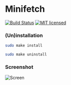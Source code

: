 # Minifetch

[![Build Status](https://travis-ci.org/dawidd6/minifetch.svg?branch=master)](https://travis-ci.org/dawidd6/minifetch) [![MIT licensed](https://img.shields.io/badge/license-MIT-blue.svg)](./LICENSE.md)

### (Un)installation
```sh
sudo make install
```
```sh
sudo make uninstall
```
### Screenshot
![Screen](http://i.imgur.com/RJAHFd9.png)